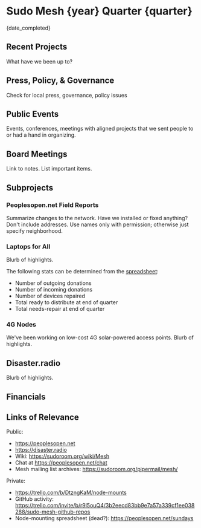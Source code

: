 # Sudo Mesh {year} Quarter {quarter}
{date_completed}

## Recent Projects
What have we been up to?

## Press, Policy, & Governance
Check for local press, governance, policy issues

## Public Events
Events, conferences, meetings with aligned projects
that we sent people to or had a hand in organizing.

## Board Meetings
Link to notes. List important items.

## Subprojects
### Peoplesopen.net Field Reports
Summarize changes to the network.
Have we installed or fixed anything?
Don't include addresses.
Use names only with permission; otherwise just specify neighborhood.

### Laptops for All
Blurb of highlights.

The following stats can be determined from the [spreadsheet](https://docs.google.com/spreadsheets/d/1TgDfQAMR-_V0DsV5IimN_lfwdKLBYO3SmaETjxcx_Cg/edit#gid=347086803|):
- Number of outgoing donations
- Number of incoming donations
- Number of devices repaired
- Total ready to distribute at end of quarter
- Total needs-repair at end of quarter

### 4G Nodes
We've been working on low-cost 4G solar-powered access points.
Blurb of highlights.

## Disaster.radio
Blurb of highlights.

## Financials

## Links of Relevance
Public:
* https://peoplesopen.net
* https://disaster.radio
* Wiki: https://sudoroom.org/wiki/Mesh
* Chat at https://peoplesopen.net/chat
* Mesh mailing list archives: https://sudoroom.org/pipermail/mesh/

Private:
* https://trello.com/b/DtzngKaM/node-mounts
* GitHub activity: https://trello.com/invite/b/r9l5ouQ4/3b2eecd83bb9e7a57a339cf1ee038288/sudo-mesh-github-repos
* Node-mounting spreadsheet (dead?): https://peoplesopen.net/sundays
